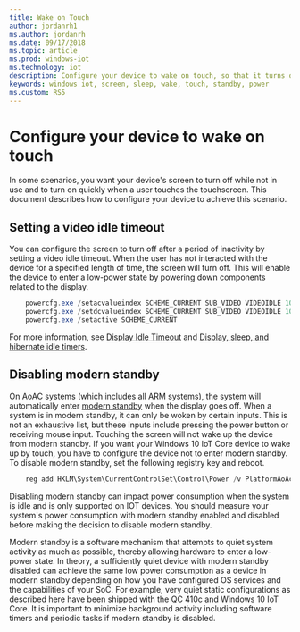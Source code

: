 ```yaml
---
title: Wake on Touch
author: jordanrh1
ms.author: jordanrh
ms.date: 09/17/2018
ms.topic: article
ms.prod: windows-iot
ms.technology: iot
description: Configure your device to wake on touch, so that it turns off while not in use but turns on quickly when you touch the screen. Set a video idle timeout.
keywords: windows iot, screen, sleep, wake, touch, standby, power
ms.custom: RS5
---
```


# Configure your device to wake on touch

In some scenarios, you want your device's screen to turn off while not in use and to turn on quickly when a user touches the touchscreen. This document describes how to configure your device to achieve this scenario.

## Setting a video idle timeout

You can configure the screen to turn off after a period of inactivity by setting a video idle timeout. When the user has not interacted with the device for a specified length of time, the screen will turn off. This will enable the device to enter a low-power state by powering down components related to the display.

```powershell
	powercfg.exe /setacvalueindex SCHEME_CURRENT SUB_VIDEO VIDEOIDLE 10
	powercfg.exe /setdcvalueindex SCHEME_CURRENT SUB_VIDEO VIDEOIDLE 10
	powercfg.exe /setactive SCHEME_CURRENT
```

For more information, see [Display Idle Timeout](/windows-hardware/customize/power-settings/display-settings-display-idle-timeout) and [Display, sleep, and hibernate idle timers](/windows-hardware/design/device-experiences/display--sleep--and-hibernate-idle-timers).

## Disabling modern standby

On AoAC systems (which includes all ARM systems), the system will automatically enter [modern standby](/windows-hardware/design/device-experiences/modern-standby) when the display goes off. When a system is in modern standby, it can only be woken by certain inputs. This is not an exhaustive list, but these inputs include pressing the power button or receiving mouse input. Touching the screen will not wake up the device from modern standby. If you want your Windows 10 IoT Core device to wake up by touch, you have to configure the device not to enter modern standby. To disable modern standby, set the following registry key and reboot.

```powershell
	reg add HKLM\System\CurrentControlSet\Control\Power /v PlatformAoAcOverride /t REG_DWORD /d 0
```
	
Disabling modern standby can impact power consumption when the system is idle and is only supported on IOT devices. You should measure your system's power consumption with modern standby enabled and disabled before making the decision to disable modern standby.

Modern standby is a software mechanism that attempts to quiet system activity as much as possible, thereby allowing hardware to enter a low-power state. In theory, a sufficiently quiet device with modern standby disabled can achieve the same low power consumption as a device in modern standby depending on how you have configured OS services and the capabilities of your SoC. For example, very quiet static configurations as described here have been shipped with the QC 410c and Windows 10 IoT Core. It is important to minimize background activity including software timers and periodic tasks if modern standby is disabled.
